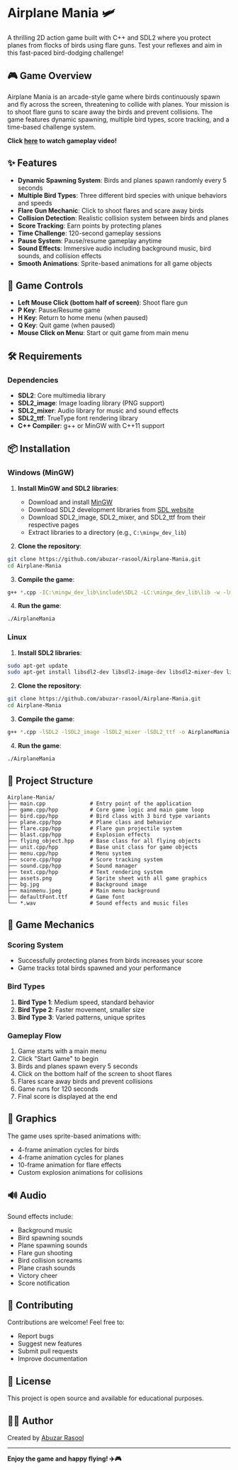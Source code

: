 # Airplane Mania 🛩️

A thrilling 2D action game built with C++ and SDL2 where you protect planes from flocks of birds using flare guns. Test your reflexes and aim in this fast-paced bird-dodging challenge!

## 🎮 Game Overview

Airplane Mania is an arcade-style game where birds continuously spawn and fly across the screen, threatening to collide with planes. Your mission is to shoot flare guns to scare away the birds and prevent collisions. The game features dynamic spawning, multiple bird types, score tracking, and a time-based challenge system.

**Click [here](https://www.youtube.com/watch?t=352&v=jriCK7UrAbY&feature=youtu.be) to watch gameplay video!**

## ✨ Features

- **Dynamic Spawning System**: Birds and planes spawn randomly every 5 seconds
- **Multiple Bird Types**: Three different bird species with unique behaviors and speeds
- **Flare Gun Mechanic**: Click to shoot flares and scare away birds
- **Collision Detection**: Realistic collision system between birds and planes
- **Score Tracking**: Earn points by protecting planes
- **Time Challenge**: 120-second gameplay sessions
- **Pause System**: Pause/resume gameplay anytime
- **Sound Effects**: Immersive audio including background music, bird sounds, and collision effects
- **Smooth Animations**: Sprite-based animations for all game objects

## 🎯 Game Controls

- **Left Mouse Click (bottom half of screen)**: Shoot flare gun
- **P Key**: Pause/Resume game
- **H Key**: Return to home menu (when paused)
- **Q Key**: Quit game (when paused)
- **Mouse Click on Menu**: Start or quit game from main menu

## 🛠️ Requirements

### Dependencies

- **SDL2**: Core multimedia library
- **SDL2_image**: Image loading library (PNG support)
- **SDL2_mixer**: Audio library for music and sound effects
- **SDL2_ttf**: TrueType font rendering library
- **C++ Compiler**: g++ or MinGW with C++11 support

## 📦 Installation

### Windows (MinGW)

1. **Install MinGW and SDL2 libraries**:
   - Download and install [MinGW](https://www.mingw-w64.org/)
   - Download SDL2 development libraries from [SDL website](https://www.libsdl.org/download-2.0.php)
   - Download SDL2_image, SDL2_mixer, and SDL2_ttf from their respective pages
   - Extract libraries to a directory (e.g., `C:\mingw_dev_lib`)

2. **Clone the repository**:
```bash
git clone https://github.com/abuzar-rasool/Airplane-Mania.git
cd Airplane-Mania
```

3. **Compile the game**:
```bash
g++ *.cpp -IC:\mingw_dev_lib\include\SDL2 -LC:\mingw_dev_lib\lib -w -lmingw32 -lSDL2main -lSDL2 -lSDL2_image -lSDL2_mixer -lSDL2_ttf -o AirplaneMania
```

4. **Run the game**:
```bash
./AirplaneMania
```

### Linux

1. **Install SDL2 libraries**:
```bash
sudo apt-get update
sudo apt-get install libsdl2-dev libsdl2-image-dev libsdl2-mixer-dev libsdl2-ttf-dev
```

2. **Clone the repository**:
```bash
git clone https://github.com/abuzar-rasool/Airplane-Mania.git
cd Airplane-Mania
```

3. **Compile the game**:
```bash
g++ *.cpp -lSDL2 -lSDL2_image -lSDL2_mixer -lSDL2_ttf -o AirplaneMania
```

4. **Run the game**:
```bash
./AirplaneMania
```

## 📂 Project Structure

```
Airplane-Mania/
├── main.cpp              # Entry point of the application
├── game.cpp/hpp          # Core game logic and main game loop
├── bird.cpp/hpp          # Bird class with 3 bird type variants
├── plane.cpp/hpp         # Plane class and behavior
├── flare.cpp/hpp         # Flare gun projectile system
├── blast.cpp/hpp         # Explosion effects
├── flying_object.hpp     # Base class for all flying objects
├── unit.cpp/hpp          # Base unit class for game objects
├── menu.cpp/hpp          # Menu system
├── score.cpp/hpp         # Score tracking system
├── sound.cpp/hpp         # Sound manager
├── text.cpp/hpp          # Text rendering system
├── assets.png            # Sprite sheet with all game graphics
├── bg.jpg                # Background image
├── mainmenu.jpeg         # Main menu background
├── defaultFont.ttf       # Game font
└── *.wav                 # Sound effects and music files
```

## 🎲 Game Mechanics

### Scoring System
- Successfully protecting planes from birds increases your score
- Game tracks total birds spawned and your performance

### Bird Types
1. **Bird Type 1**: Medium speed, standard behavior
2. **Bird Type 2**: Faster movement, smaller size
3. **Bird Type 3**: Varied patterns, unique sprites

### Gameplay Flow
1. Game starts with a main menu
2. Click "Start Game" to begin
3. Birds and planes spawn every 5 seconds
4. Click on the bottom half of the screen to shoot flares
5. Flares scare away birds and prevent collisions
6. Game runs for 120 seconds
7. Final score is displayed at the end

## 🎨 Graphics

The game uses sprite-based animations with:
- 4-frame animation cycles for birds
- 4-frame animation cycles for planes
- 10-frame animation for flare effects
- Custom explosion animations for collisions

## 🔊 Audio

Sound effects include:
- Background music
- Bird spawning sounds
- Plane spawning sounds
- Flare gun shooting
- Bird collision screams
- Plane crash sounds
- Victory cheer
- Score notification

## 🤝 Contributing

Contributions are welcome! Feel free to:
- Report bugs
- Suggest new features
- Submit pull requests
- Improve documentation

## 📝 License

This project is open source and available for educational purposes.

## 👨‍💻 Author

Created by [Abuzar Rasool](https://github.com/abuzar-rasool)

---

**Enjoy the game and happy flying! ✈️🎮**
